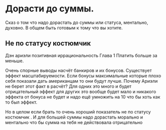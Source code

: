 # Дорасти до суммы.

Сказ о том что надо дорастать до суммы или статуса, ментально, духовно. В общем быть готовым к тому что вы хотите.

## Не по статусу костюмчик

Дэн ариэли позитивная иррациональность 
Глава 1
Платить больше за меньше. 

Очень спорные выводы насчёт банкиров и их бонусов. Существует эффект масштабируемости. Если бонусы максимальные которые плохо себя показали дать американцам то они будут лучше.
Почему Ариэли не берет этот факт в расчёт? Для одних это много и будет отрицательный эффект для других это вообще будет мало и никакого эффекта от бонуса не будет и надо ещё умножить на 10 что бы хоть как то был эффект.

Но в целом если брать то очень хороший показатель не по статусу костюмчик . И для большей суммы надо дорастать морально и ментально что бы сумма на тебя не действовала отрицательно